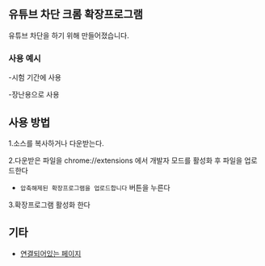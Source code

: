 ## 유튜브 차단 크롬 확장프로그램
유튜브 차단을 하기 위해 만들어졌습니다.

### **사용 예시**

-시험 기간에 사용 

-장난용으로 사용 

## 사용 방법
1.소스를 복사하거나 다운받는다.

2.다운받은 파일을  chrome://extensions  에서 개발자 모드를 활성화 후 파일을 업로드한다

  - ``` 압축해제된 확장프로그램을 업로드합니다 ``` 버튼을 누른다

3.확장프로그램 활성화 한다

## 기타
- [연결되어있는 페이지]()




